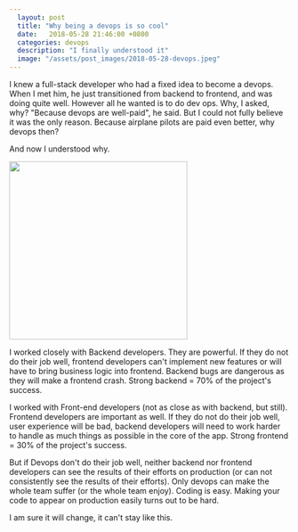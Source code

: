 ```yaml
---
  layout: post
  title: "Why being a devops is so cool"
  date:   2018-05-28 21:46:00 +0800
  categories: devops
  description: "I finally understood it"
  image: "/assets/post_images/2018-05-28-devops.jpeg"
---
```


I knew a full-stack developer who had a fixed idea to become a devops. When I met him, he just transitioned from backend to frontend, and was doing quite well. However all he wanted is to do dev ops. Why, I asked, why? "Because devops are well-paid", he said. But I could not fully believe it was the only reason. Because airplane pilots are paid even better, why devops then?

And now I understood why.

<img src="{{ site.url }}/assets/post_images/2018-05-28-devops.jpeg" width="320" style="display:block"/>

I worked closely with Backend developers. They are powerful. If they do not do their job well, frontend developers can't implement new features or will have to bring business logic into frontend. Backend bugs are dangerous as they will make a frontend crash. Strong backend = 70% of the project's success.

I worked with Front-end developers (not as close as with backend, but still). Frontend developers are important as well. If they do not do their job well, user experience will be bad, backend developers will need to work harder to handle as much things as possible in the core of the app. Strong frontend = 30% of the project's success.

But if Devops don't do their job well, neither backend nor frontend developers can see the results of their efforts on production (or can not consistently see the results of their efforts). Only devops can make the whole team suffer (or the whole team enjoy). Coding is easy. Making your code to appear on production easily turns out to be hard.

I am sure it will change, it can't stay like this.